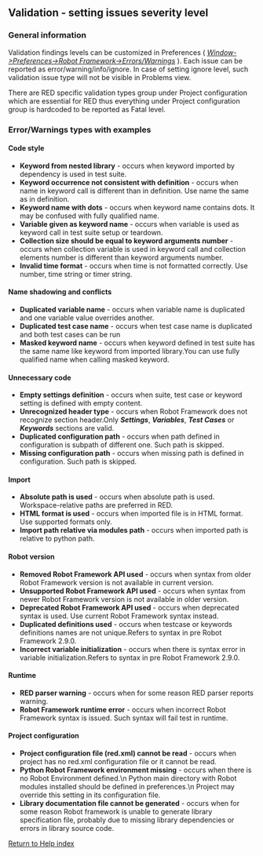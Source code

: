## Validation - setting issues severity level

### General information

Validation findings levels can be customized in Preferences (
_[Window->Preferences->Robot
Framework->Errors/Warnings](javascript:executeCommand\('org.eclipse.ui.window.preferences\(preferencePageId=org.robotframework.ide.eclipse.main.plugin.preferences.validation\)'\))_
). Each issue can be reported as error/warning/info/ignore. In case of setting
ignore level, such validation issue type will not be visible in Problems view.

There are RED specific validation types group under Project configuration
which are essential for RED thus everything under Project configuration group
is hardcoded to be reported as Fatal level.

### Error/Warnings types with examples

#### Code style

  * **Keyword from nested library** \- occurs when keyword imported by dependency is used in test suite.
  * **Keyword occurrence not consistent with definition** \- occurs when name in keyword call is different than in definition. Use name the same as in definition.
  * **Keyword name with dots** \- occurs when keyword name contains dots. It may be confused with fully qualified name.
  * **Variable given as keyword name** \- occurs when variable is used as keyword call in test suite setup or teardown.
  * **Collection size should be equal to keyword arguments number** \- occurs when collection variable is used in keyword call and collection elements number is different than keyword arguments number.
  * **Invalid time format** \- occurs when time is not formatted correctly. Use number, time string or timer string.

#### Name shadowing and conflicts

  * **Duplicated variable name** \- occurs when variable name is duplicated and one variable value overrides another.
  * **Duplicated test case name** \- occurs when test case name is duplicated and both test cases can be run
  * **Masked keyword name** \- occurs when keyword defined in test suite has the same name like keyword from imported library.You can use fully qualified name when calling masked keyword.

#### Unnecessary code

  * **Empty settings definition** \- occurs when suite, test case or keyword setting is defined with empty content.
  * **Unrecognized header type** \- occurs when Robot Framework does not recognize section header.Only ***Settings***, ***Variables***, ***Test Cases*** or ***Keywords*** sections are valid.
  * **Duplicated configuration path** \- occurs when path defined in configuration is subpath of different one. Such path is skipped.
  * **Missing configuration path** \- occurs when missing path is defined in configuration. Such path is skipped.

#### Import

  * **Absolute path is used** \- occurs when absolute path is used. Workspace-relative paths are preferred in RED.
  * **HTML format is used** \- occurs when imported file is in HTML format. Use supported formats only.
  * **Import path relative via modules path** \- occurs when imported path is relative to python path.

#### Robot version

  * **Removed Robot Framework API used** \- occurs when syntax from older Robot Framework version is not available in current version.
  * **Unsupported Robot Framework API used** \- occurs when syntax from newer Robot Framework version is not available in older version.
  * **Deprecated Robot Framework API used** \- occurs when deprecated syntax is used. Use current Robot Framework syntax instead.
  * **Duplicated definitions used** \- occurs when testcase or keywords definitions names are not unique.Refers to syntax in pre Robot Framework 2.9.0.
  * **Incorrect variable initialization** \- occurs when there is syntax error in variable initialization.Refers to syntax in pre Robot Framework 2.9.0.

#### Runtime

  * **RED parser warning** \- occurs when for some reason RED parser reports warning.
  * **Robot Framework runtime error** \- occurs when incorrect Robot Framework syntax is issued. Such syntax will fail test in runtime.

#### Project configuration

  * **Project configuration file (red.xml) cannot be read** \- occurs when project has no red.xml configuration file or it cannot be read.
  * **Python Robot Framework environment missing** \- occurs when there is no Robot Environment defined.\n Python main directory with Robot modules installed should be defined in preferences.\n Project may override this setting in its configuration file. 
  * **Library documentation file cannot be generated** \- occurs when for some reason Robot framework is unable to generate library specification file, probably due to missing library dependencies or errors in library source code.

[Return to Help index](http://nokia.github.io/RED/help/)
